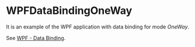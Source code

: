 # WPFDataBindingOneWay

It is an example of the WPF application with data binding for mode _OneWay_.

See [WPF - Data Binding](https://www.tutorialspoint.com/wpf/wpf_data_binding.htm).